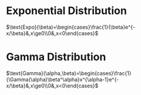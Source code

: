 # Exponential Distribution

$\text{Expo}(\beta)=\begin{cases}\frac{1}{\beta}e^{-x/\beta}&,x\ge0\\0&,x<0\end{cases}$

# Gamma Distribution

$\text{Gamma}(\alpha,\beta)=\begin{cases}\frac{1}{\Gamma(\alpha)\beta^\alpha}x^{\alpha-1}e^{-x/\beta}&,x\ge0\\0&,x<0\end{cases}$

# 